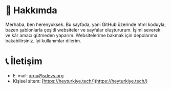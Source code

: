 # 🤔 Hakkımda
Merhaba, ben herenyuksek. Bu sayfada, yani GitHub üzerinde html koduyla, bazen şablonlarla çeşitli websiteler ve sayfalar oluştururum. İşimi severek ve kâr amacı gütmeden yaparım. Websitelerime bakmak için depolarıma bakabilirsiniz. İyi kullanımlar dilerim.

# 📞 İletişim

* E-mail: [xrqu@sdevs.org](mailto:xrqu@sdevs.org)
* Kişisel sitem: [https://heyturkiye.tech/](https://heyturkiye.tech/)
